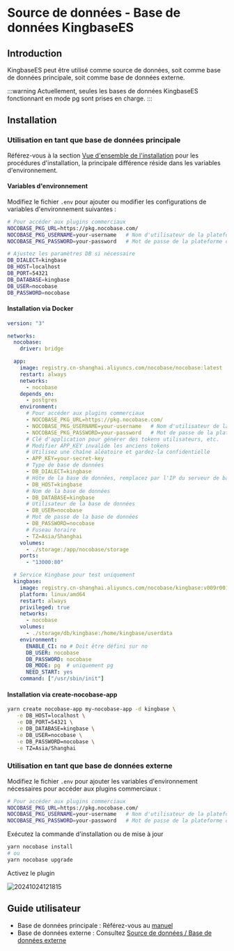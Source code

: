 # Source de données - Base de données KingbaseES

<PluginInfo licenseBundled="true" name="data-source-kingbase"></PluginInfo>

## Introduction

KingbaseES peut être utilisé comme source de données, soit comme base de données principale, soit comme base de données externe.

:::warning
Actuellement, seules les bases de données KingbaseES fonctionnant en mode pg sont prises en charge.
:::

## Installation

### Utilisation en tant que base de données principale

Référez-vous à la section [Vue d'ensemble de l'installation](/welcome/getting-started/installation) pour les procédures d'installation, la principale différence réside dans les variables d'environnement.

#### Variables d'environnement

Modifiez le fichier `.env` pour ajouter ou modifier les configurations de variables d'environnement suivantes :

```bash
# Pour accéder aux plugins commerciaux
NOCOBASE_PKG_URL=https://pkg.nocobase.com/
NOCOBASE_PKG_USERNAME=your-username   # Nom d'utilisateur de la plateforme de service
NOCOBASE_PKG_PASSWORD=your-password   # Mot de passe de la plateforme de service

# Ajustez les paramètres DB si nécessaire
DB_DIALECT=kingbase
DB_HOST=localhost
DB_PORT=54321
DB_DATABASE=kingbase
DB_USER=nocobase
DB_PASSWORD=nocobase
```

#### Installation via Docker

```yml
version: "3"

networks:
  nocobase:
    driver: bridge

  app:
    image: registry.cn-shanghai.aliyuncs.com/nocobase/nocobase:latest
    restart: always
    networks:
      - nocobase
    depends_on:
      - postgres
    environment:
      # Pour accéder aux plugins commerciaux
      - NOCOBASE_PKG_URL=https://pkg.nocobase.com/
      - NOCOBASE_PKG_USERNAME=your-username   # Nom d'utilisateur de la plateforme de service
      - NOCOBASE_PKG_PASSWORD=your-password   # Mot de passe de la plateforme de service
      # Clé d'application pour générer des tokens utilisateurs, etc.
      # Modifier APP_KEY invalide les anciens tokens
      # Utilisez une chaîne aléatoire et gardez-la confidentielle
      - APP_KEY=your-secret-key
      # Type de base de données
      - DB_DIALECT=kingbase
      # Hôte de la base de données, remplacez par l'IP du serveur de base de données si nécessaire
      - DB_HOST=kingbase
      # Nom de la base de données
      - DB_DATABASE=kingbase
      # Utilisateur de la base de données
      - DB_USER=nocobase
      # Mot de passe de la base de données
      - DB_PASSWORD=nocobase
      # Fuseau horaire
      - TZ=Asia/Shanghai
    volumes:
      - ./storage:/app/nocobase/storage
    ports:
      - "13000:80"

  # Service Kingbase pour test uniquement
  kingbase:
    image: registry.cn-shanghai.aliyuncs.com/nocobase/kingbase:v009r001c001b0030_single_x86
    platform: linux/amd64
    restart: always
    privileged: true
    networks:
      - nocobase
    volumes:
      - ./storage/db/kingbase:/home/kingbase/userdata
    environment:
      ENABLE_CI: no # Doit être défini sur no
      DB_USER: nocobase
      DB_PASSWORD: nocobase
      DB_MODE: pg  # uniquement pg
      NEED_START: yes
    command: ["/usr/sbin/init"]
```

#### Installation via create-nocobase-app

```bash
yarn create nocobase-app my-nocobase-app -d kingbase \
   -e DB_HOST=localhost \
   -e DB_PORT=54321 \
   -e DB_DATABASE=kingbase \
   -e DB_USER=nocobase \
   -e DB_PASSWORD=nocobase \
   -e TZ=Asia/Shanghai
```

### Utilisation en tant que base de données externe

Modifiez le fichier `.env` pour ajouter les variables d'environnement nécessaires pour accéder aux plugins commerciaux :

```bash
# Pour accéder aux plugins commerciaux
NOCOBASE_PKG_URL=https://pkg.nocobase.com/
NOCOBASE_PKG_USERNAME=your-username   # Nom d'utilisateur de la plateforme de service
NOCOBASE_PKG_PASSWORD=your-password   # Mot de passe de la plateforme de service
```

Exécutez la commande d'installation ou de mise à jour

```bash
yarn nocobase install
# ou
yarn nocobase upgrade
```

Activez le plugin

![20241024121815](https://static-docs.nocobase.com/20241024121815.png)

## Guide utilisateur

- Base de données principale : Référez-vous au [manuel](/handbook)
- Base de données externe : Consultez [Source de données / Base de données externe](/handbook/data-source-manager/external-database)
